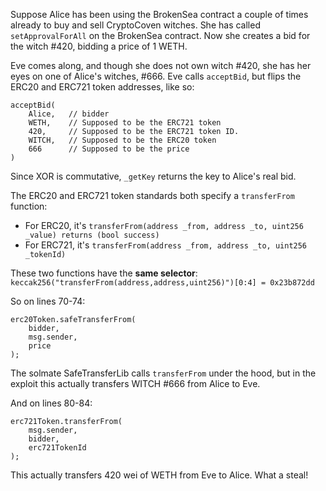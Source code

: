 Suppose Alice has been using the BrokenSea contract a couple of times already to buy and sell CryptoCoven witches.
She has called `setApprovalForAll` on the BrokenSea contract.
Now she creates a bid for the witch #420, bidding a price of 1 WETH.

Eve comes along, and though she does not own witch #420, she has her eyes on one of Alice's witches, #666.
Eve calls `acceptBid`, but flips the ERC20 and ERC721 token addresses, like so:
```
acceptBid(
    Alice,   // bidder
    WETH,    // Supposed to be the ERC721 token
    420,     // Supposed to be the ERC721 token ID.
    WITCH,   // Supposed to be the ERC20 token
    666      // Supposed to be the price
)
```

Since XOR is commutative, `_getKey` returns the key to Alice's real bid.

The ERC20 and ERC721 token standards both specify a `transferFrom` function:
- For ERC20, it's `transferFrom(address _from, address _to, uint256 _value) returns (bool success)`
- For ERC721, it's `transferFrom(address _from, address _to, uint256 _tokenId)`

These two functions have the **same selector**: `keccak256("transferFrom(address,address,uint256)")[0:4] = 0x23b872dd`

So on lines 70-74:
```
erc20Token.safeTransferFrom(
    bidder,
    msg.sender,
    price
);
```
The solmate SafeTransferLib calls `transferFrom` under the hood, but in the exploit this actually transfers WITCH #666 from Alice to Eve.

And on lines 80-84:
```
erc721Token.transferFrom(
    msg.sender,
    bidder,
    erc721TokenId
);
```
This actually transfers 420 wei of WETH from Eve to Alice. What a steal!
